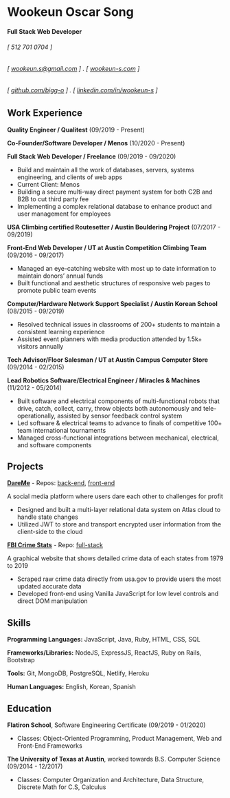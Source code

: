 Wookeun Oscar Song
======

#### Full Stack Web Developer 
###### [ 512 701 0704 ]
###### [ wookeun.s@gmail.com ] . [ [wookeun-s.com](https://www.wookeun-s.com/) ]
###### [ [github.com/bigg-o](http://www.github.com/bigg-o) ] . [ [linkedin.com/in/wookeun-s](https://www.linkedin.com/in/wookeun-s) ]


Work Experience
---------
**Quality Engineer  /  Qualitest** (09/2019 - Present)

**Co-Founder/Software Developer  /  Menos** (10/2020 - Present)

**Full Stack Web Developer  /  Freelance** (09/2019 - 09/2020)

- Build and maintain all the work of databases, servers, systems engineering, and clients of web apps
- Current Client:   Menos
- Building a secure multi-way direct payment system for both C2B and B2B to cut third party fee
- Implementing a complex relational database to enhance product and user management for employees

**USA Climbing certified Routesetter  /  Austin Bouldering Project** (07/2017 - 09/2019)

**Front-End Web Developer  /  UT at Austin Competition Climbing Team** (09/2016 - 09/2017)

- Managed an eye-catching website with most up to date information to maintain donors’ annual funds
- Built functional and aesthetic structures of responsive web pages to promote public team events

**Computer/Hardware Network Support Specialist  /  Austin Korean School** (08/2015 - 09/2019)

- Resolved technical issues in classrooms of 200+ students to maintain a consistent learning experience
- Assisted event planners with media production attended by 1.5k+ visitors annually

**Tech Advisor/Floor Salesman  /  UT at Austin Campus Computer Store** (09/2014 - 02/2015)

**Lead Robotics Software/Electrical Engineer  /  Miracles & Machines** (11/2012 - 05/2014)

- Built software and electrical components of multi-functional robots that drive, catch, collect, carry, throw objects both autonomously and tele-operationally, assisted by sensor feedback control system
- Led software & electrical teams to advance to finals of competitive 100+ team international tournaments
- Managed cross-functional integrations between mechanical, electrical, and software components

Projects
--------
**[DareMe](https://dareme.netlify.com/)** - Repos: [back-end](https://github.com/Bigg-O/DareMe_backend), [front-end](https://github.com/Bigg-O/DareMe_frontend)

A social media platform where users dare each other to challenges for profit
- Designed and built a multi-layer relational data system on Atlas cloud to handle state changes
- Utilized JWT to store and transport encrypted user information from the client-side to the cloud

**[FBI Crime Stats](https://crime-stats-app.herokuapp.com/)** - Repo: [full-stack](https://github.com/Bigg-O/Crime-Stats)

A graphical website that shows detailed crime data of each states from 1979 to 2019
- Scraped raw crime data directly from usa.gov to provide users the most updated accurate data
- Developed front-end using Vanilla JavaScript for low level controls and direct DOM manipulation



Skills
------
**Programming Languages:** JavaScript, Java, Ruby, HTML, CSS, SQL

**Frameworks/Libraries:** NodeJS, ExpressJS, ReactJS, Ruby on Rails, Bootstrap

**Tools:** Git, MongoDB, PostgreSQL, Netlify, Heroku

**Human Languages:** English, Korean, Spanish


Education
------
**Flatiron School**, Software Engineering Certificate (09/2019 - 01/2020)
- Classes: Object-Oriented Programming, Product Management, Web and Front-End Frameworks

**The University of Texas at Austin**, worked towards B.S. Computer Science (09/2014 - 12/2017)
- Classes: Computer Organization and Architecture, Data Structure, Discrete Math for C.S,  Calculus
